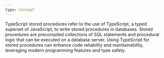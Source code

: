 ```yaml
---
type: Concept
---
```


TypeScript stored procedures refer to the use of TypeScript, a typed superset of JavaScript, to write stored procedures in databases. Stored procedures are precompiled collections of SQL statements and procedural logic that can be executed on a database server. Using TypeScript for stored procedures can enhance code reliability and maintainability, leveraging modern programming features and type safety.
